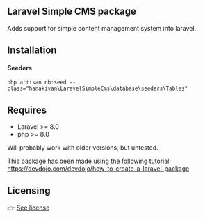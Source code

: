 ## Laravel Simple CMS package
Adds support for simple content management system into laravel.

## Installation


#### Seeders
`php artisan db:seed --class="hanakivan\LaravelSimpleCms\database\seeders\Tables"`


## Requires
- Laravel >= 8.0
- php >= 8.0

Will probably work with older versions, but untested.

This package has been made using the following tutorial: https://devdojo.com/devdojo/how-to-create-a-laravel-package

## Licensing
👉 [See license](LICENSE.md)
